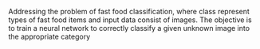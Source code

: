Addressing the problem of fast food classification, where class represent types of fast food items and input data consist of
images. The objective is to train a neural network to correctly classify a given unknown image into the appropriate category
